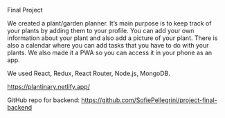 Final Project

We created a plant/garden planner. It’s main purpose is to keep track of your plants by adding them to your profile. You can add your own information about your plant and also add a picture of your plant.
There is also a calendar where you can add tasks that you have to do with your plants.
We also made it a PWA so you can access it in your phone as an app.

We used React, Redux, React Router, Node.js, MongoDB.


https://plantinary.netlify.app/

GitHub repo for backend: 
https://github.com/SofiePellegrini/project-final-backend
